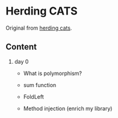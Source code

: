 # Herding CATS

Original from [herding cats](http://eed3si9n.com/herding-cats/).


## Content

1. day 0

    - What is polymorphism?
    
    - sum function
    
    - FoldLeft
    
    - Method injection (enrich my library)

